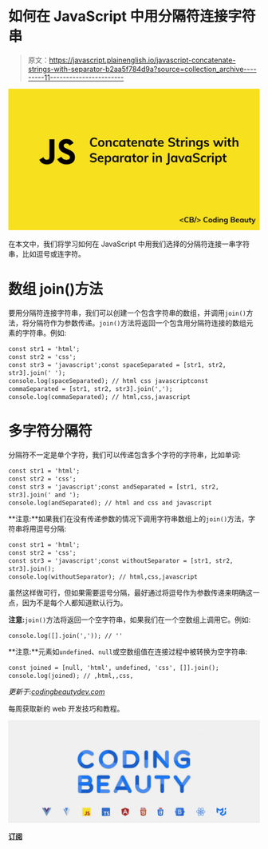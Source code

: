 # 如何在 JavaScript 中用分隔符连接字符串

> 原文：<https://javascript.plainenglish.io/javascript-concatenate-strings-with-separator-b2aa5f784d9a?source=collection_archive---------11----------------------->

![](img/1c750ede4b8fe4696debd13a3ce51de1.png)

在本文中，我们将学习如何在 JavaScript 中用我们选择的分隔符连接一串字符串，比如逗号或连字符。

# 数组 join()方法

要用分隔符连接字符串，我们可以创建一个包含字符串的数组，并调用`join()`方法，将分隔符作为参数传递。`join()`方法将返回一个包含用分隔符连接的数组元素的字符串。例如:

```
const str1 = 'html';
const str2 = 'css';
const str3 = 'javascript';const spaceSeparated = [str1, str2, str3].join(' ');
console.log(spaceSeparated); // html css javascriptconst commaSeparated = [str1, str2, str3].join(',');
console.log(commaSeparated); // html,css,javascript
```

# 多字符分隔符

分隔符不一定是单个字符，我们可以传递包含多个字符的字符串，比如单词:

```
const str1 = 'html';
const str2 = 'css';
const str3 = 'javascript';const andSeparated = [str1, str2, str3].join(' and ');
console.log(andSeparated); // html and css and javascript
```

**注意:**如果我们在没有传递参数的情况下调用字符串数组上的`join()`方法，字符串将用逗号分隔:

```
const str1 = 'html';
const str2 = 'css';
const str3 = 'javascript';const withoutSeparator = [str1, str2, str3].join();
console.log(withoutSeparator); // html,css,javascript
```

虽然这样做可行，但如果需要逗号分隔，最好通过将逗号作为参数传递来明确这一点，因为不是每个人都知道默认行为。

**注意:**`join()`方法将返回一个空字符串，如果我们在一个空数组上调用它。例如:

```
console.log([].join(',')); // ''
```

**注意:**元素如`undefined`、`null`或空数组值在连接过程中被转换为空字符串:

```
const joined = [null, 'html', undefined, 'css', []].join();
console.log(joined); // ,html,,css,
```

*更新于:*[*codingbeautydev.com*](https://codingbeautydev.com/blog/javascript-concatenate-strings-with-separator/)

每周获取新的 web 开发技巧和教程。

![](img/b8db4799ac3fa2b55b41c7ca714bdf64.png)

[**订阅**](https://codingbeautydev.com/newsletter)